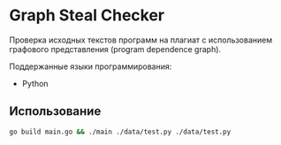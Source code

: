 # Graph Steal Checker

Проверка исходных текстов программ на плагиат с использованием графового представления (program dependence graph).

Поддержанные языки программирования:
* Python

## Использование

```bash
go build main.go && ./main ./data/test.py ./data/test.py
```